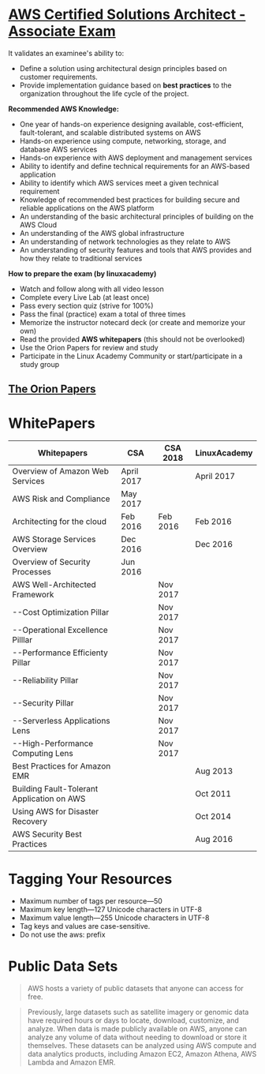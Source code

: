 # [AWS Certified Solutions Architect - Associate Exam](https://amazonaws-china.com/certification/certified-solutions-architect-associate/)

It validates an examinee's ability to:

 - Define a solution using architectural design principles based on customer requirements.
 - Provide implementation guidance based on **best practices** to the organization throughout the life cycle of the project.

**Recommended AWS Knowledge:**

 - One year of hands-on experience designing available, cost-efficient, fault-tolerant, and scalable distributed systems on AWS
 - Hands-on experience using compute, networking, storage, and database AWS services
 - Hands-on experience with AWS deployment and management services
 - Ability to identify and define technical requirements for an AWS-based application
 - Ability to identify which AWS services meet a given technical requirement
 - Knowledge of recommended best practices for building secure and reliable applications on the AWS platform
 - An understanding of the basic architectural principles of building on the AWS Cloud
 - An understanding of the AWS global infrastructure
 - An understanding of network technologies as they relate to AWS
 - An understanding of security features and tools that AWS provides and how they relate to traditional services

**How to prepare the exam (by linuxacademy)**
 - Watch and follow along with all video lesson
 - Complete every Live Lab (at least once)
 - Pass every section quiz (strive for 100%)
 - Pass the final (practice) exam a total of three times
 - Memorize the instructor notecard deck (or create and memorize your own)
 - Read the provided **AWS whitepapers** (this should not be overlooked)
 - Use the Orion Papers for review and study
 - Participate in the Linux Academy Community or start/participate in a study group 

## [The Orion Papers](https://labfiles.linuxacademy.com/aws-csa/orionpapers.html)

# WhitePapers

Whitepapers  |  CSA  |  CSA 2018  |  LinuxAcademy
-------------|-------|------------|-----------------
Overview of Amazon Web Services|April 2017||April 2017
AWS Risk and Compliance|May 2017||
Architecting for the cloud|Feb 2016|Feb 2016|Feb 2016
AWS Storage Services Overview|Dec 2016||Dec 2016
Overview of Security Processes|Jun 2016||
AWS Well-Architected Framework||Nov 2017|
--Cost Optimization Pillar||Nov 2017|
--Operational Excellence Pilllar||Nov 2017|
--Performance Efficienty Pillar||Nov 2017|
--Reliability Pillar||Nov 2017|
--Security Pillar||Nov 2017|
--Serverless Applications Lens||Nov 2017|
--High-Performance Computing Lens||Nov 2017|
Best Practices for Amazon EMR|||Aug 2013
Building Fault-Tolerant Application on AWS|||Oct 2011
Using AWS for Disaster Recovery|||Oct 2014
AWS Security Best Practices|||Aug 2016

# Tagging Your Resources
 - Maximum number of tags per resource—50
 - Maximum key length—127 Unicode characters in UTF-8
 - Maximum value length—255 Unicode characters in UTF-8
 - Tag keys and values are case-sensitive.
 - Do not use the aws: prefix 

# Public Data Sets
 > AWS hosts a variety of public datasets that anyone can access for free.
    
 > Previously, large datasets such as satellite imagery or genomic data have required hours or days to locate, download, customize, and analyze. When data is made publicly available on AWS, anyone can analyze any volume of data without needing to download or store it themselves. These datasets can be analyzed using AWS compute and data analytics products, including Amazon EC2, Amazon Athena, AWS Lambda and Amazon EMR.
